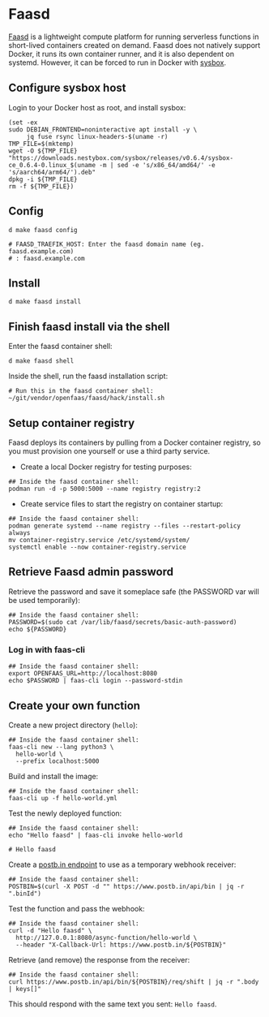# Faasd

[Faasd](https://github.com/openfaas/faasd) is a lightweight compute
platform for running serverless functions in short-lived containers
created on demand. Faasd does not natively support Docker, it runs its
own container runner, and it is also dependent on systemd. However, it
can be forced to run in Docker with
[sysbox](https://github.com/nestybox/sysbox#readme).

## Configure sysbox host

Login to your Docker host as root, and install sysbox:

```
(set -ex
sudo DEBIAN_FRONTEND=noninteractive apt install -y \
     jq fuse rsync linux-headers-$(uname -r)
TMP_FILE=$(mktemp)
wget -O ${TMP_FILE} "https://downloads.nestybox.com/sysbox/releases/v0.6.4/sysbox-ce_0.6.4-0.linux_$(uname -m | sed -e 's/x86_64/amd64/' -e 's/aarch64/arm64/').deb"
dpkg -i ${TMP_FILE}
rm -f ${TMP_FILE})
```

## Config

```
d make faasd config
```

```stdout
# FAASD_TRAEFIK_HOST: Enter the faasd domain name (eg. faasd.example.com)
# : faasd.example.com
```

## Install

```
d make faasd install
```

## Finish faasd install via the shell

Enter the faasd container shell:

```
d make faasd shell
```

Inside the shell, run the faasd installation script:

```
# Run this in the faasd container shell:
~/git/vendor/openfaas/faasd/hack/install.sh 
```

## Setup container registry

Faasd deploys its containers by pulling from a Docker container
registry, so you must provision one yourself or use a third party
service.

 * Create a local Docker registry for testing purposes:
 
```
## Inside the faasd container shell:
podman run -d -p 5000:5000 --name registry registry:2
```

 * Create service files to start the registry on container startup:
 
```
## Inside the faasd container shell:
podman generate systemd --name registry --files --restart-policy always
mv container-registry.service /etc/systemd/system/
systemctl enable --now container-registry.service
```

## Retrieve Faasd admin password
   
Retrieve the password and save it someplace safe (the PASSWORD var
will be used temporarily):

```
## Inside the faasd container shell:
PASSWORD=$(sudo cat /var/lib/faasd/secrets/basic-auth-password)
echo ${PASSWORD}
```

### Log in with faas-cli

```
## Inside the faasd container shell:
export OPENFAAS_URL=http://localhost:8080
echo $PASSWORD | faas-cli login --password-stdin
```

## Create your own function

Create a new project directory (`hello`):

```
## Inside the faasd container shell:
faas-cli new --lang python3 \
  hello-world \
  --prefix localhost:5000
```

Build and install the image:

```
## Inside the faasd container shell:
faas-cli up -f hello-world.yml
```

Test the newly deployed function:

```
## Inside the faasd container shell:
echo "Hello faasd" | faas-cli invoke hello-world

# Hello faasd
```

Create a [postb.in endpoint](https://www.postb.in) to use as a
temporary webhook receiver:

```
## Inside the faasd container shell:
POSTBIN=$(curl -X POST -d "" https://www.postb.in/api/bin | jq -r ".binId")
```

Test the function and pass the webhook:

```
## Inside the faasd container shell:
curl -d "Hello faasd" \
  http://127.0.0.1:8080/async-function/hello-world \
  --header "X-Callback-Url: https://www.postb.in/${POSTBIN}" 
```

Retrieve (and remove) the response from the receiver:

```
## Inside the faasd container shell:
curl https://www.postb.in/api/bin/${POSTBIN}/req/shift | jq -r ".body | keys[]"
```

This should respond with the same text you sent: `Hello faasd`.
